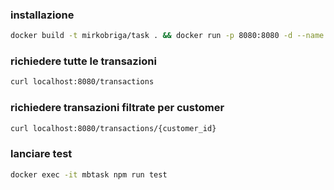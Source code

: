 ### installazione

```bash
docker build -t mirkobriga/task . && docker run -p 8080:8080 -d --name mbtask mirkobriga/task
```

### richiedere tutte le transazioni

```bash
curl localhost:8080/transactions
```

### richiedere transazioni filtrate per customer

```bash
curl localhost:8080/transactions/{customer_id}
```

### lanciare test
```bash
docker exec -it mbtask npm run test
```